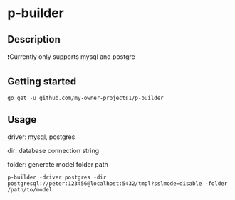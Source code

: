 # p-builder


## Description

❗️Currently only supports mysql and postgre


## Getting started

```
go get -u github.com/my-owner-projects1/p-builder
```

## Usage
driver: mysql, postgres

dir: database connection string

folder: generate model folder path
```
p-builder -driver postgres -dir postgresql://peter:123456@localhost:5432/tmpl?sslmode=disable -folder /path/to/model
```